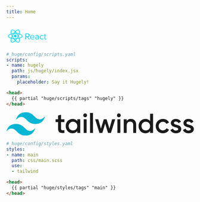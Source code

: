 ```yaml
---
title: Home
---
```

<div>
<svg style="margin:-2px; xmlns="http://www.w3.org/2000/svg" width="120" height="60" fill-rule="evenodd"><g transform="matrix(.06928 0 0 .06928 7.367398 13.505331)" fill="none"><circle r="50.167" cy="237.628" cx="269.529" fill="#00d8ff"/><g stroke="#00d8ff" stroke-width="24"><path d="M269.53 135.628c67.356 0 129.928 9.665 177.107 25.907 56.844 19.57 91.794 49.233 91.794 76.093 0 27.99-37.04 59.503-98.083 79.728-46.15 15.29-106.88 23.272-170.818 23.272-65.554 0-127.63-7.492-174.3-23.44-59.046-20.182-94.61-52.103-94.61-79.56 0-26.642 33.37-56.076 89.415-75.616 47.355-16.51 111.472-26.384 179.486-26.384z"/><path d="M180.736 186.922c33.65-58.348 73.28-107.724 110.92-140.48C337.006 6.976 380.163-8.48 403.43 4.937c24.248 13.983 33.042 61.814 20.067 124.796-9.8 47.618-33.234 104.212-65.176 159.6-32.75 56.788-70.25 106.82-107.377 139.272-46.98 41.068-92.4 55.93-116.185 42.213-23.08-13.3-31.906-56.92-20.834-115.233 9.355-49.27 32.832-109.745 66.8-168.664z"/><path d="M180.82 289.482C147.075 231.2 124.1 172.195 114.51 123.227c-11.544-59-3.382-104.11 19.864-117.566 24.224-14.024 70.055 2.244 118.14 44.94 36.356 32.28 73.688 80.837 105.723 136.173 32.844 56.733 57.46 114.21 67.036 162.582 12.117 61.213 2.31 107.984-21.453 121.74-23.057 13.348-65.25-.784-110.24-39.5-38.013-32.71-78.682-83.253-112.76-142.115z"/></g></g><path d="M64.62 38.848l-4.26-6.436c2.153-.19 4.093-1.75 4.093-4.6 0-2.9-2.058-4.756-4.945-4.756h-6.34v15.78h1.964v-6.27h3.147l4.022 6.27zm-5.347-7.997h-4.14v-6.033h4.14c1.87 0 3.147 1.23 3.147 3.005s-1.278 3.03-3.147 3.03zm12.658 8.28c1.87 0 3.407-.615 4.543-1.75l-.852-1.16c-.9.923-2.224 1.443-3.525 1.443-2.46 0-3.975-1.798-4.117-3.95h9.25v-.45c0-3.43-2.035-6.128-5.49-6.128-3.265 0-5.63 2.674-5.63 5.986 0 3.573 2.437 6 5.82 6zm3.55-6.72h-7.5c.095-1.75 1.3-3.81 3.738-3.81 2.603 0 3.738 2.106 3.762 3.81zm13.534 6.436v-7.855c0-2.768-2.01-3.857-4.424-3.857-1.87 0-3.336.615-4.566 1.893l.828 1.23c1.017-1.088 2.13-1.585 3.502-1.585 1.656 0 2.887.875 2.887 2.413v2.058c-.923-1.065-2.224-1.562-3.786-1.562-1.94 0-4 1.207-4 3.762 0 2.484 2.058 3.786 4 3.786 1.538 0 2.84-.544 3.786-1.585v1.3zm-4.92-.994c-1.656 0-2.816-1.04-2.816-2.484 0-1.467 1.16-2.508 2.816-2.508 1.254 0 2.46.473 3.147 1.42v2.153c-.686.946-1.893 1.42-3.147 1.42zm13.5 1.278c2.082 0 3.312-.852 4.188-1.987l-1.183-1.088c-.757 1.017-1.727 1.49-2.9 1.49-2.437 0-3.95-1.893-3.95-4.424s1.514-4.4 3.95-4.4c1.183 0 2.153.45 2.9 1.49l1.183-1.088c-.875-1.136-2.106-1.987-4.188-1.987-3.407 0-5.702 2.603-5.702 5.986 0 3.407 2.295 6 5.702 6zm9.56 0c1.04 0 1.68-.308 2.13-.733l-.52-1.325c-.237.26-.7.473-1.207.473-.78 0-1.16-.615-1.16-1.467v-7.098h2.32V27.42h-2.32v-3.123h-1.775v3.123h-1.893v1.562h1.893v7.477c0 1.704.852 2.674 2.532 2.674z" fill="#00d8ff"/></svg>

```yaml
#_huge/config/scripts.yaml
scripts:
- name: hugely
  path: js/hugely/index.jsx
  params:
    placeholder: Say it Hugely!
```

```html
<head>
  {{ partial "huge/scripts/tags" "hugely" }}
</head>
```

</div>

<div>

<svg class="h-10" xmlns="http://www.w3.org/2000/svg" fill="none" viewBox="0 0 262 33"><g fill-rule="evenodd" clip-path="url(#prefix__clip0)" clip-rule="evenodd"><path fill="#06B6D4" d="M27 0c-7.2 0-11.7 3.6-13.5 10.8 2.7-3.6 5.85-4.95 9.45-4.05 2.054.513 3.522 2.004 5.147 3.653C30.744 13.09 33.808 16.2 40.5 16.2c7.2 0 11.7-3.6 13.5-10.8-2.7 3.6-5.85 4.95-9.45 4.05-2.054-.513-3.522-2.004-5.147-3.653C36.756 3.11 33.692 0 27 0zM13.5 16.2C6.3 16.2 1.8 19.8 0 27c2.7-3.6 5.85-4.95 9.45-4.05 2.054.514 3.522 2.004 5.147 3.653C17.244 29.29 20.308 32.4 27 32.4c7.2 0 11.7-3.6 13.5-10.8-2.7 3.6-5.85 4.95-9.45 4.05-2.054-.513-3.522-2.004-5.147-3.653C23.256 19.31 20.192 16.2 13.5 16.2z"/><path fill="currentColor" d="M80.996 13.652h-4.712v9.12c0 2.432 1.596 2.394 4.712 2.242V28.7c-6.308.76-8.816-.988-8.816-5.928v-9.12h-3.496V9.7h3.496V4.596l4.104-1.216V9.7h4.712v3.952zM98.958 9.7h4.104v19h-4.104v-2.736c-1.444 2.014-3.686 3.23-6.65 3.23-5.168 0-9.462-4.37-9.462-9.994 0-5.662 4.294-9.994 9.462-9.994 2.964 0 5.206 1.216 6.65 3.192V9.7zm-6.004 15.58c3.42 0 6.004-2.546 6.004-6.08 0-3.534-2.584-6.08-6.004-6.08-3.42 0-6.004 2.546-6.004 6.08 0 3.534 2.584 6.08 6.004 6.08zm16.948-18.43c-1.444 0-2.622-1.216-2.622-2.622a2.627 2.627 0 012.622-2.622 2.627 2.627 0 012.622 2.622c0 1.406-1.178 2.622-2.622 2.622zM107.85 28.7v-19h4.104v19h-4.104zm8.854 0V.96h4.104V28.7h-4.104zm30.742-19h4.332l-5.966 19h-4.028l-3.952-12.806-3.99 12.806h-4.028l-5.966-19h4.332l3.686 13.11 3.99-13.11h3.914l3.952 13.11 3.724-13.11zm9.424-2.85c-1.444 0-2.622-1.216-2.622-2.622a2.627 2.627 0 012.622-2.622 2.627 2.627 0 012.622 2.622c0 1.406-1.178 2.622-2.622 2.622zm-2.052 21.85v-19h4.104v19h-4.104zm18.848-19.494c4.256 0 7.296 2.888 7.296 7.828V28.7h-4.104V17.452c0-2.888-1.672-4.408-4.256-4.408-2.698 0-4.826 1.596-4.826 5.472V28.7h-4.104v-19h4.104v2.432c1.254-1.976 3.306-2.926 5.89-2.926zM200.418 2.1h4.104v26.6h-4.104v-2.736c-1.444 2.014-3.686 3.23-6.65 3.23-5.168 0-9.462-4.37-9.462-9.994 0-5.662 4.294-9.994 9.462-9.994 2.964 0 5.206 1.216 6.65 3.192V2.1zm-6.004 23.18c3.42 0 6.004-2.546 6.004-6.08 0-3.534-2.584-6.08-6.004-6.08-3.42 0-6.004 2.546-6.004 6.08 0 3.534 2.584 6.08 6.004 6.08zm23.864 3.914c-5.738 0-10.032-4.37-10.032-9.994 0-5.662 4.294-9.994 10.032-9.994 3.724 0 6.954 1.938 8.474 4.902l-3.534 2.052c-.836-1.786-2.698-2.926-4.978-2.926-3.344 0-5.89 2.546-5.89 5.966 0 3.42 2.546 5.966 5.89 5.966 2.28 0 4.142-1.178 5.054-2.926l3.534 2.014c-1.596 3.002-4.826 4.94-8.55 4.94zm15.314-14.25c0 3.458 10.222 1.368 10.222 8.398 0 3.8-3.306 5.852-7.41 5.852-3.8 0-6.536-1.71-7.752-4.446l3.534-2.052c.608 1.71 2.128 2.736 4.218 2.736 1.824 0 3.23-.608 3.23-2.128 0-3.382-10.222-1.482-10.222-8.284 0-3.572 3.078-5.814 6.954-5.814 3.116 0 5.7 1.444 7.03 3.952l-3.458 1.938c-.684-1.482-2.014-2.166-3.572-2.166-1.482 0-2.774.646-2.774 2.014zm17.518 0c0 3.458 10.222 1.368 10.222 8.398 0 3.8-3.306 5.852-7.41 5.852-3.8 0-6.536-1.71-7.752-4.446l3.534-2.052c.608 1.71 2.128 2.736 4.218 2.736 1.824 0 3.23-.608 3.23-2.128 0-3.382-10.222-1.482-10.222-8.284 0-3.572 3.078-5.814 6.954-5.814 3.116 0 5.7 1.444 7.03 3.952l-3.458 1.938c-.684-1.482-2.014-2.166-3.572-2.166-1.482 0-2.774.646-2.774 2.014z"/></g><defs><clipPath id="prefix__clip0"><path fill="#fff" d="M0 0h262v32.4H0z"/></clipPath></defs></svg>

```yaml
#_huge/config/styles.yaml
styles:
- name: main
  path: css/main.scss
  use:
  - tailwind
```

```html
<head>
  {{ partial "huge/styles/tags" "main" }}
</head>
```

</div>